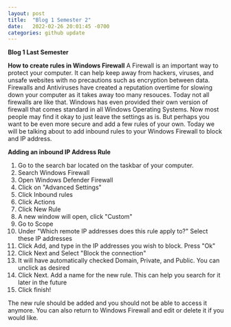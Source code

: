```yaml
---
layout: post
title:  "Blog 1 Semester 2"
date:   2022-02-26 20:01:45 -0700
categories: github update
---
```


**Blog 1 Last Semester**

**How to create rules in Windows Firewall**
A Firewall is an important way to protect your computer. It can help keep away from hackers, viruses, and unsafe websites with no precautions such as encryption between data. 
Firewalls and Antiviruses have created a reputation overtime for slowing down your computer as it takes away too many resouces. Today not all firewalls are like that. 
Windows has even provided their own version of firewall that comes standard in all Windows Operating Systems. Now most people may find it okay to just leave the settings as is. 
But perhaps you want to be even more secure and add a few rules of your own. Today we will be talking about to add inbound rules to your Windows Firewall to block and IP address.

**Adding an inbound IP Address Rule**
1. Go to the search bar located on the taskbar of your computer. 
2. Search Windows Firewall
3. Open Windows Defender Firewall 
4. Click on "Advanced Settings"
5. Click Inbound rules
6. Click Actions
7. Click New Rule
8. A new window will open, click "Custom"
9. Go to Scope
10. Under "Which remote IP addresses does this rule apply to?" Select these IP addresses
11. Click Add, and type in the IP addresses you wish to block. Press "Ok"
12. Click Next and Select "Block the connection"
13. It will have automatically checked Domain, Private, and Public. You can unclick as desired
14. Click Next. Add a name for the new rule. This can help you search for it later in the future
15. Click finish!

The new rule should be added and you should not be able to access it anymore. 
You can also return to Windows Firewall and edit or delete it if you would like. 
